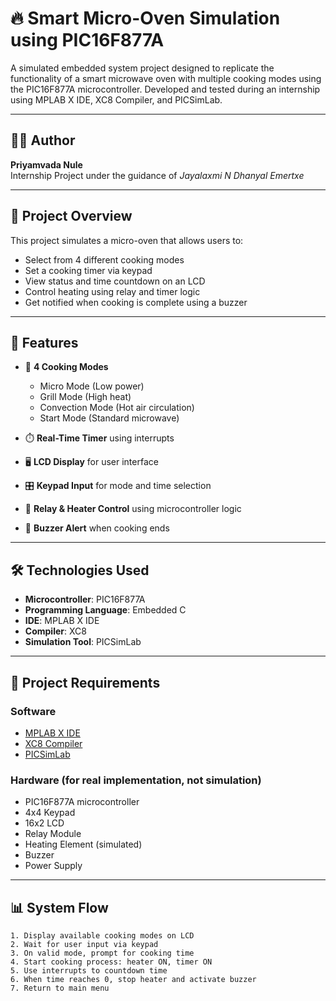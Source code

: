 # 🔥 Smart Micro-Oven Simulation using PIC16F877A

A simulated embedded system project designed to replicate the functionality of a smart microwave oven with multiple cooking modes using the PIC16F877A microcontroller. Developed and tested during an internship using MPLAB X IDE, XC8 Compiler, and PICSimLab.

---

## 👩‍💻 Author

**Priyamvada Nule**  
Internship Project under the guidance of *Jayalaxmi N Dhanyal*
*Emertxe*

---

## 📌 Project Overview

This project simulates a micro-oven that allows users to:
- Select from 4 different cooking modes
- Set a cooking timer via keypad
- View status and time countdown on an LCD
- Control heating using relay and timer logic
- Get notified when cooking is complete using a buzzer

---

## 🚀 Features

- 🔘 **4 Cooking Modes**
  - Micro Mode (Low power)
  - Grill Mode (High heat)
  - Convection Mode (Hot air circulation)
  - Start Mode (Standard microwave)
  
- ⏱️ **Real-Time Timer** using interrupts  
- 🖥️ **LCD Display** for user interface  
- 🎛️ **Keypad Input** for mode and time selection  
- 🔁 **Relay & Heater Control** using microcontroller logic  
- 🔔 **Buzzer Alert** when cooking ends  

---

## 🛠️ Technologies Used

- **Microcontroller**: PIC16F877A  
- **Programming Language**: Embedded C  
- **IDE**: MPLAB X IDE  
- **Compiler**: XC8  
- **Simulation Tool**: PICSimLab  

---

## 🧰 Project Requirements

### Software
- [MPLAB X IDE](https://www.microchip.com/en-us/tools-resources/develop/mplab-x-ide)
- [XC8 Compiler](https://www.microchip.com/en-us/tools-resources/develop/mplab-xc-compilers)
- [PICSimLab](https://github.com/lcgamboa/picsimlab)

### Hardware (for real implementation, not simulation)
- PIC16F877A microcontroller
- 4x4 Keypad
- 16x2 LCD
- Relay Module
- Heating Element (simulated)
- Buzzer
- Power Supply

---

## 📊 System Flow

```text
1. Display available cooking modes on LCD
2. Wait for user input via keypad
3. On valid mode, prompt for cooking time
4. Start cooking process: heater ON, timer ON
5. Use interrupts to countdown time
6. When time reaches 0, stop heater and activate buzzer
7. Return to main menu
